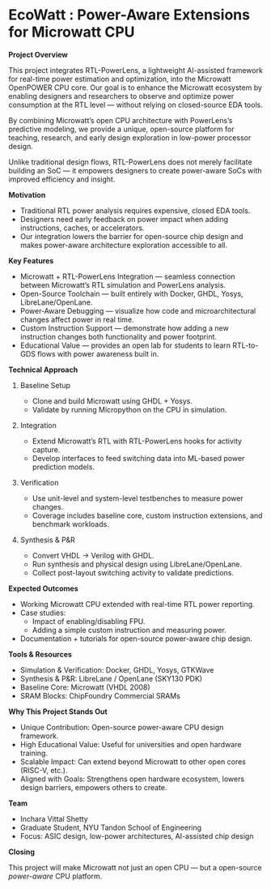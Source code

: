 # EcoWatt : Power-Aware Extensions for Microwatt CPU

****Project Overview****

This project integrates RTL-PowerLens, a lightweight AI-assisted framework for real-time power estimation and optimization, into the Microwatt OpenPOWER CPU core. 
Our goal is to enhance the Microwatt ecosystem by enabling designers and researchers to observe and optimize power consumption at the RTL level — without relying on closed-source EDA tools.

By combining Microwatt’s open CPU architecture with PowerLens’s predictive modeling, we provide a unique, open-source platform for teaching, research, and early design exploration in low-power processor design.

Unlike traditional design flows, RTL-PowerLens does not merely facilitate building an SoC — it empowers designers to create power-aware SoCs with improved efficiency and insight.

**Motivation** 

- Traditional RTL power analysis requires expensive, closed EDA tools.
- Designers need early feedback on power impact when adding instructions, caches, or accelerators.
- Our integration lowers the barrier for open-source chip design and makes power-aware architecture exploration accessible to all.

**Key Features**

- Microwatt + RTL-PowerLens Integration — seamless connection between Microwatt’s RTL simulation and PowerLens analysis.
- Open-Source Toolchain — built entirely with Docker, GHDL, Yosys, LibreLane/OpenLane.
- Power-Aware Debugging — visualize how code and microarchitectural changes affect power in real time.
- Custom Instruction Support — demonstrate how adding a new instruction changes both functionality and power footprint.
- Educational Value — provides an open lab for students to learn RTL-to-GDS flows with power awareness built in.

**Technical Approach**

1. Baseline Setup
   - Clone and build Microwatt using GHDL + Yosys.
   - Validate by running Micropython on the CPU in simulation.

2. Integration
   - Extend Microwatt’s RTL with RTL-PowerLens hooks for activity capture.
   - Develop interfaces to feed switching data into ML-based power prediction models.

3. Verification
   - Use unit-level and system-level testbenches to measure power changes.
   - Coverage includes baseline core, custom instruction extensions, and benchmark workloads.

4. Synthesis & P&R
   - Convert VHDL → Verilog with GHDL.
   - Run synthesis and physical design using LibreLane/OpenLane.
   - Collect post-layout switching activity to validate predictions.

**Expected Outcomes**

- Working Microwatt CPU extended with real-time RTL power reporting.
- Case studies:
   * Impact of enabling/disabling FPU.
   * Adding a simple custom instruction and measuring power.
- Documentation + tutorials for open-source power-aware chip design.

**Tools & Resources**

- Simulation & Verification: Docker, GHDL, Yosys, GTKWave
- Synthesis & P&R: LibreLane / OpenLane (SKY130 PDK)
- Baseline Core: Microwatt (VHDL 2008)
- SRAM Blocks: ChipFoundry Commercial SRAMs
  
**Why This Project Stands Out**

- Unique Contribution: Open-source power-aware CPU design framework.
- High Educational Value: Useful for universities and open hardware training.
- Scalable Impact: Can extend beyond Microwatt to other open cores (RISC-V, etc.).
- Aligned with Goals: Strengthens open hardware ecosystem, lowers design barriers, empowers others to create.


**Team**

- Inchara Vittal Shetty
- Graduate Student, NYU Tandon School of Engineering
- Focus: ASIC design, low-power architectures, AI-assisted chip design

**Closing**

This project will make Microwatt not just an open CPU — but a open-source _power-aware_ CPU platform.
